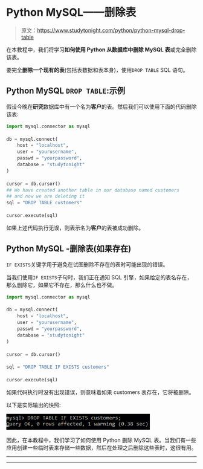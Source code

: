 # Python MySQL——删除表

> 原文：<https://www.studytonight.com/python/python-mysql-drop-table>

在本教程中，我们将学习**如何使用 Python 从数据库中删除 MySQL 表**或完全删除该表。

要完全**删除一个现有的表**(包括表数据和表本身)，使用`DROP TABLE` SQL 语句。

## Python MySQL `DROP TABLE`:示例

假设今晚在**研究**数据库中有一个名为**客户**的表。然后我们可以使用下面的代码删除该表:

```py
import mysql.connector as mysql

db = mysql.connect(
    host = "localhost",
    user = "yourusername",
    passwd = "yourpassword",
    database = "studytonight"
)

cursor = db.cursor()
## We have created another table in our database named customers  
## and now we are deleting it
sql = "DROP TABLE customers"

cursor.execute(sql)
```

如果上述代码执行无误，则表示名为**客户**的表被成功删除。

## Python MySQL -删除表(如果存在)

`IF EXISTS`关键字用于避免在试图删除不存在的表时可能出现的错误。

当我们使用`IF EXISTS`子句时，我们正在通知 SQL 引擎，如果给定的表名存在，那么删除它，如果它不存在，那么什么也不做。

```py
import mysql.connector as mysql

db = mysql.connect(
    host = "localhost",
    user = "yourusername",
    passwd = "yourpassword",
    database = "studytonight"
)

cursor = db.cursor()

sql = "DROP TABLE IF EXISTS customers"

cursor.execute(sql)
```

如果代码执行时没有出现错误，则意味着如果 customers 表存在，它将被删除。

以下是实际输出的快照:

![python mysql drop table output](img/86f4d9dd32871520d054d66248b27fb4.png)

因此，在本教程中，我们学习了如何使用 Python 删除 MySQL 表。当我们有一些应用创建一些临时表来存储一些数据，然后在处理之后删除这些表时，这很有用。

* * *

* * *